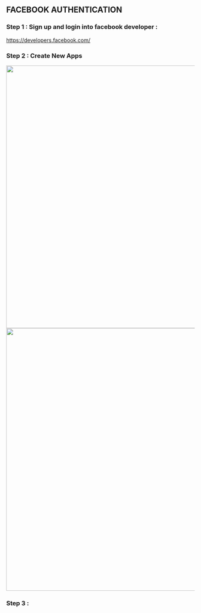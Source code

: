 ## FACEBOOK AUTHENTICATION


### Step 1 : Sign up and login into facebook developer : <br>
https://developers.facebook.com/ <br>
  
### Step 2 : Create New Apps <br>
<img src="https://github.com/KevinChngJY/IntelligentReservationSystem/blob/main/Images/facebook1.png" width="700" /> <br>
<img src="https://github.com/KevinChngJY/IntelligentReservationSystem/blob/main/Images/Facebook2.png" width="700" /> <br>

### Step 3 : 


